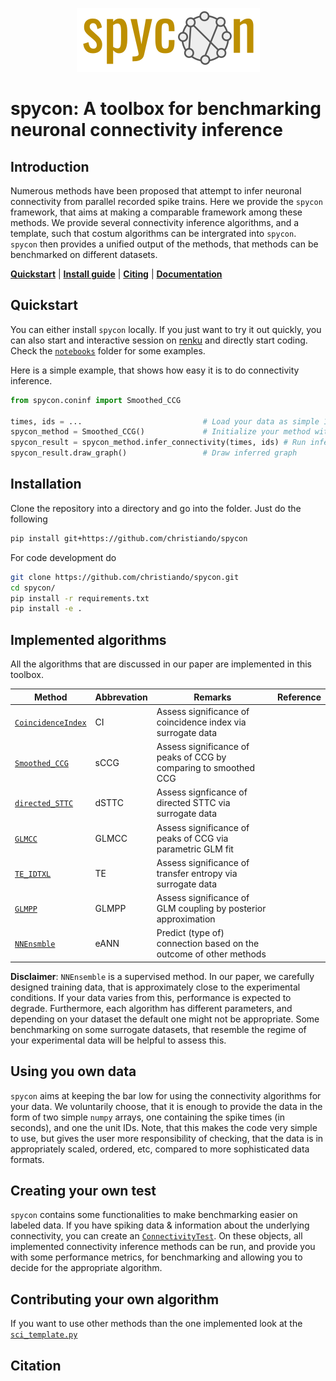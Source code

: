<p align="center">
  <img src="docs/_static/spycon_logo.png" />
</p>

# spycon: A toolbox for benchmarking neuronal connectivity inference

## Introduction

Numerous methods have been proposed that attempt to infer neuronal connectivity from parallel recorded spike trains. 
Here we provide the `spycon` framework, that aims at making a comparable framework among these methods. We provide several 
connectivity inference algorithms, and a template, such that costum algorithms can be intergrated into `spycon`. `spycon`
then provides a unified output of the methods, that methods can be benchmarked on different datasets.

[**Quickstart**](#quickstart) | [**Install guide**](#installation) | [**Citing**](#citation) | [**Documentation**](https://christiando.github.io/spycon/)

## Quickstart

You can either install `spycon` locally. If you just want to try it out quickly, you can also start and interactive 
session on [renku](https://renkulab.io/projects/christian.donner/spycon) and directly start coding. Check the [`notebooks`](notebooks) folder for some examples.

Here is a simple example, that shows how easy it is to do connectivity inference.

```python
from spycon.coninf import Smoothed_CCG

times, ids = ...                           # Load your data as simple 1D numpy arrays
spycon_method = Smoothed_CCG()             # Initialize your method with default parameters
spycon_result = spycon_method.infer_connectivity(times, ids) # Run inference
spycon_result.draw_graph()                 # Draw inferred graph
```

## Installation

Clone the repository into a directory and go into the folder. Just do the following

```bash
pip install git+https://github.com/christiando/spycon
```

For code development do
```bash
git clone https://github.com/christiando/spycon.git
cd spycon/
pip install -r requirements.txt
pip install -e .
```

## Implemented algorithms

All the algorithms that are discussed in our paper are implemented in this toolbox.

| Method             | Abbrevation | Remarks                                                            | Reference |
|--------------------|-------------|--------------------------------------------------------------------|-----------|
| [`CoincidenceIndex`](spycon/coninf/sci_ci.py) | CI          | Assess significance of coincidence index via surrogate data        |           |
| [`Smoothed_CCG`](spycon/coninf/sci_sccg.py)     | sCCG        | Assess significance of peaks of CCG by comparing to smoothed CCG   |           |
| [`directed_STTC`](spycon/coninf/sci_dsttc.py)     | dSTTC       | Assess signficance of directed STTC via surrogate data             |           |
| [`GLMCC`](spycon/coninf/sci_glmcc.py)             | GLMCC       | Assess significance of peaks of CCG via parametric GLM fit         |           |
| [`TE_IDTXL`](spycon/coninf/sci_idtxl.py)          | TE          | Assess significance of transfer entropy via surrogate data         |           |
| [`GLMPP`](spycon/coninf/sci_glmpp.py)             | GLMPP       | Assess significance of GLM coupling by posterior approximation     |           |
| [`NNEnsmble`](spycon/coninf/sci_ensemble.py)         | eANN        | Predict (type of) connection based on the outcome of other methods |           |

__Disclaimer__: `NNEnsemble` is a supervised method. In our paper, we carefully designed training data, that is approximately close to the experimental conditions. If your data varies from this, performance is expected to degrade. Furthermore, each algorithm has different parameters, and depending on your dataset the default one might not be appropriate. Some benchmarking on some surrogate datasets, that resemble the regime of your experimental data will be helpful to assess this.

## Using you own data

`spycon` aims at keeping the bar low for using the connectivity algorithms for your data. We voluntarily choose, that it is enough to provide the data in the form of two simple `numpy` arrays, one containing the spike times (in seconds), and one the unit IDs. Note, that this makes the code very simple to use, but gives the user more responsibility of checking, that the data is in appropriately scaled, ordered, etc, compared to more sophisticated data formats. 

## Creating your own test

`spycon` contains some functionalities to make benchmarking easier on labeled data. If you have spiking data & information about the underlying connectivity, you can create an [`ConnectivityTest`](spycon/spycon_tests.py). On these objects, all implemented connectivity inference methods can be run, and provide you with some performance metrics, for benchmarking and allowing you to decide for the appropriate algorithm.

## Contributing your own algorithm

If you want to use other methods than the one implemented look at the [`sci_template.py`](spycon/coninf/sci_template.py)

## Citation

